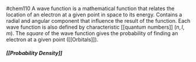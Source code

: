 #chem110 
A wave function is a mathematical function that relates the location of an electron at a given point in space to its energy. Contains a radial and angular component that influence the result of the function. Each wave function is also defined by characteristic [[quantum numbers]] $(n,l,m)$. The *square* of the wave function gives the probability of finding an electron at a given point ([[Orbitals]]). 

##### [[Probability Density]]
